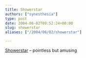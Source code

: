 ```yaml
---
title: Showerstar
authors: ["synesthesia"]
type: post
date: 2004-06-02T09:52:24+00:00
slug: showerstar 
aliases: ["/2004/06/02/showerstar"]

---
```

[Showerstar][1] &#8211; pointless but amusing

 [1]: https://www.showerstar.net/energy.html